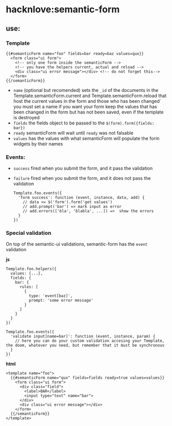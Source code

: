 # hacknlove:semantic-form

## use:

### Template
    {{#semanticForm name="foo" fields=bar ready=baz values=qux}}
      <form class="ui form">
        <!-- only one form inside the semanticForm -->
        <!-- you have the helpers current, actual and reload -->
        <div class="ui error message"></div> <!-- do not forget this-->
      </form>
    {{/semanticForm}}

* `name` (optional but recomended) sets the `_id` of the documents in the Template.semanticForm.current and Template.semanticForm.reload that host the current values in the form and those who has been changed` you must set a name if you want your form keep the values that has been changed in the form but has not been saved, even if the template is destroyed
* `fields` the fields object to be passed to the `$(form).form({fields: bar})`
* `ready` semanticForm will wait until `ready` was not falsable
* `values` has the values with what semanticForm will populate the form widgets by their names

### Events:
* `success` fired when you submit the form, and it pass the validation
* `failure` fired when you submit the form, and it does not pass the validation


      Template.foo.events({
        'form success': function (event, instance, data, add) {
          // data <= $('form').form('get values')
          // add.prompt('bar') => mark input as error
          // add.errors(['bla', 'blabla', ...]) =>  show the errors
        }
      })

### Special validation
On top of the semantic-ui validations, semantic-form has the `event` validation

**js**

    Template.foo.helpers({
      values: {...},
      fields: {
        bar: {
          rules: [
            {
              type: 'event[baz]',
              prompt: 'some error message'
            }
          ]
        }
      }
    })

    Template.foo.events({
      'validate input[name=bar]': function (event, instance, param) {
        // here you can do your custom validation accesing your Template, the doom, whatever you need, but remember that it must be synchronous
      }
    })

**html**

    <template name="foo">
      {{#semanticForm name="qux" fields=fields ready=true values=values}}
        <form class="ui form">
          <div class="field">
            <label>BAR</label>
            <input type="text" name="bar">
          </div>
          <div class="ui error message"></div>
        </form>
      {{/semanticForm}}
    </template>
